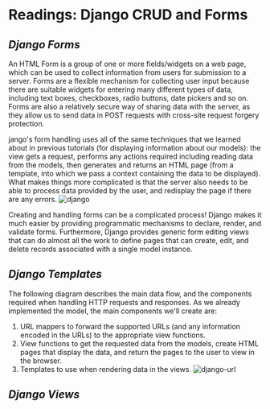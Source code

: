 # Readings: Django CRUD and Forms
## ***Django Forms*** 
 An HTML Form is a group of one or more fields/widgets on a web page, which can be used to collect information from users for submission to a server. Forms are a flexible mechanism for collecting user input because there are suitable widgets for entering many different types of data, including text boxes, checkboxes, radio buttons, date pickers and so on. Forms are also a relatively secure way of sharing data with the server, as they allow us to send data in POST requests with cross-site request forgery protection.

 jango's form handling uses all of the same techniques that we learned about in previous tutorials (for displaying information about our models): the view gets a request, performs any actions required including reading data from the models, then generates and returns an HTML page (from a template, into which we pass a context containing the data to be displayed). What makes things more complicated is that the server also needs to be able to process data provided by the user, and redisplay the page if there are any errors.
 ![django](https://developer.mozilla.org/en-US/docs/Learn/Server-side/Django/Forms/form_handling_-_standard.png)

 Creating and handling forms can be a complicated process! Django makes it much easier by providing programmatic mechanisms to declare, render, and validate forms. Furthermore, Django provides generic form editing views that can do almost all the work to define pages that can create, edit, and delete records associated with a single model instance.

## ***Django Templates***
 The following diagram describes the main data flow, and the components required when handling HTTP requests and responses. As we already implemented the model, the main components we'll create are:

 1. URL mappers to forward the supported URLs (and any information encoded in the URLs) to the appropriate view functions.
 2. View functions to get the requested data from the models, create HTML pages that display the data, and return the pages to the user to view in the browser.
 3. Templates to use when rendering data in the views. 
 ![django-url](https://developer.mozilla.org/en-US/docs/Learn/Server-side/Django/Home_page/basic-django.png)

## ***Django Views*** 




